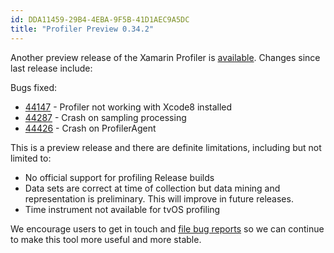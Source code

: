 ```yaml
---
id: DDA11459-29B4-4EBA-9F5B-41D1AEC9A5DC
title: "Profiler Preview 0.34.2"
---
```


Another preview release of the Xamarin Profiler is [available](http://xamarin.com/profiler). Changes since last release
include:


Bugs fixed:

* [44147](https://bugzilla.xamarin.com/show_bug.cgi?id=44147) - Profiler not working with Xcode8 installed
* [44287](https://bugzilla.xamarin.com/show_bug.cgi?id=44287) - Crash on sampling processing
* [44426](https://bugzilla.xamarin.com/show_bug.cgi?id=44426) - Crash on ProfilerAgent


This is a preview release and there are definite limitations, including but not limited to:

* No official support for profiling Release builds
* Data sets are correct at time of collection but data mining and representation is preliminary. This will improve in future releases.
* Time instrument not available for tvOS profiling

We encourage users to get in touch and [file bug reports](https://bugzilla.xamarin.com/enter_bug.cgi?product=Profiler) so we can continue to make this tool more useful and more stable.

